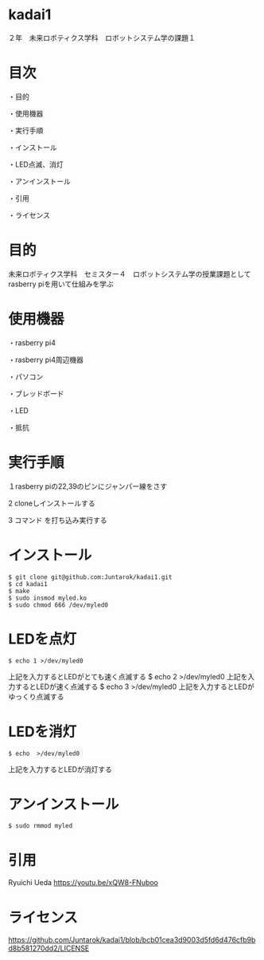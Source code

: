    # kadai1
２年　未来ロボティクス学科　ロボットシステム学の課題１
# 目次
・目的

・使用機器

・実行手順

・インストール

・LED点滅、消灯

・アンインストール

・引用

・ライセンス

# 目的

未来ロボティクス学科　セミスター４　ロボットシステム学の授業課題としてrasberry piを用いて仕組みを学ぶ

# 使用機器

・rasberry pi4

・rasberry pi4周辺機器

・パソコン

・ブレッドボード

・LED

・抵抗

# 実行手順
１rasberry piの22,39のピンにジャンパー線をさす

2 cloneしインストールする

3 コマンド
を打ち込み実行する



# インストール
    $ git clone git@github.com:Juntarok/kadai1.git
    $ cd kadai1
    $ make
    $ sudo insmod myled.ko
    $ sudo chmod 666 /dev/myled0

# LEDを点灯
    $ echo 1 >/dev/myled0
上記を入力するとLEDがとても速く点滅する
    $ echo 2 >/dev/myled0
上記を入力するとLEDが速く点滅する
    $ echo 3 >/dev/myled0
上記を入力するとLEDがゆっくり点滅する

# LEDを消灯
    $ echo  >/dev/myled0
上記を入力するとLEDが消灯する

# アンインストール
    $ sudo rmmod myled
    
# 引用
   Ryuichi Ueda https://youtu.be/xQW8-FNuboo
   

# ライセンス
https://github.com/Juntarok/kadai1/blob/bcb01cea3d9003d5fd6d476cfb9bd8b581270dd2/LICENSE
